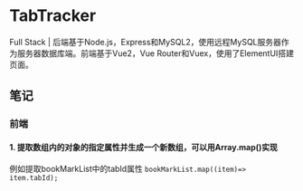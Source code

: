 # TabTracker
Full Stack | 后端基于Node.js，Express和MySQL2，使用远程MySQL服务器作为服务器数据库端。前端基于Vue2，Vue Router和Vuex，使用了ElementUI搭建页面。


## 笔记
### 前端
#### 1. 提取数组内的对象的指定属性并生成一个新数组，可以用Array.map()实现
例如提取bookMarkList中的tabId属性  `bookMarkList.map((item)=> item.tabId);`
